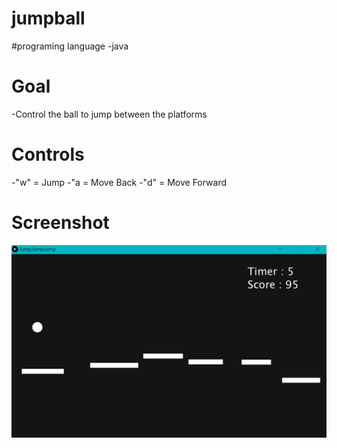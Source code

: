 # jumpball 
#programing language
-java 
# Goal 
-Control the ball to jump between the platforms
# Controls
-"w" = Jump
-"a = Move Back 
-"d" = Move Forward
# Screenshot 
![image](https://github.com/jeff-wei/testtest/blob/main/screenshot.png)
